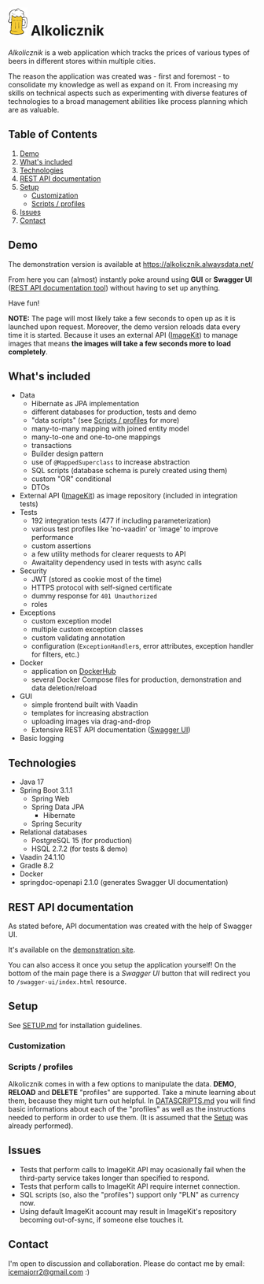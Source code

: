 # ![Logo](src/main/resources/META-INF/resources/beer-mug-icon.png) Alkolicznik
*Alkolicznik* is a web application which tracks the prices of various types of beers in different stores within multiple cities.

The reason the application was created was - first and foremost - to consolidate my knowledge as well as expand on it. From increasing my skills on technical aspects such as experimenting with diverse features of technologies to a broad management abilities like process planning which are as valuable.

## Table of Contents
1. [Demo](#demo)
2. [What's included](#whats-included)
3. [Technologies](#technologies)
4. [REST API documentation](#rest-api-documentation)
5. [Setup](#setup)
   * [Customization](#customization)
   * [Scripts / profiles](#scripts--profiles)
7. [Issues](#issues)
8. [Contact](#contact)

## Demo
The demonstration version is available at https://alkolicznik.alwaysdata.net/

From here you can (almost) instantly poke around using **GUI** or **Swagger UI** ([REST API documentation tool](https://swagger.io/tools/swagger-ui/)) without having to set up anything.

Have fun!

**NOTE:** The page will most likely take a few seconds to open up as it is launched upon request. Moreover, the demo version reloads data every time it is started. Because it uses an external API ([ImageKit](https://imagekit.io/)) to manage images that means **the images will take a few seconds more to load completely**.

<!---PUT A VIDEO OF APP-->

## What's included
* Data
    * Hibernate as JPA implementation
    * different databases for production, tests and demo
    * "data scripts" (see [Scripts / profiles](#scripts--profiles) for more)
    * many-to-many mapping with joined entity model
    * many-to-one and one-to-one mappings
    * transactions
    * Builder design pattern
    * use of `@MappedSuperclass` to increase abstraction
    * SQL scripts (database schema is purely created using them)
    * custom "OR" conditional
    * DTOs
* External API ([ImageKit](https://imagekit.io/)) as image repository (included in integration tests)
* Tests
    * 192 integration tests (477 if including parameterization)
    * various test profiles like 'no-vaadin' or 'image' to improve performance
    * custom assertions
    * a few utility methods for clearer requests to API
    * Awaitality dependency used in tests with async calls
* Security
    * JWT (stored as cookie most of the time)
    * HTTPS protocol with self-signed certificate
    * dummy response for `401 Unauthorized`
    * roles
* Exceptions
    * custom exception model
    * multiple custom exception classes
    * custom validating annotation
    * configuration (`ExceptionHandler`s, error attributes, exception handler for filters, etc.)
* Docker
    * application on [DockerHub](https://hub.docker.com/r/icemajor/alkolicznik)
    * several Docker Compose files for production, demonstration and data deletion/reload
* GUI
    * simple frontend built with Vaadin
    * templates for increasing abstraction
    * uploading images via drag-and-drop
    * Extensive REST API documentation ([Swagger UI](https://swagger.io/tools/swagger-ui/))
* Basic logging

## Technologies
* Java 17
* Spring Boot 3.1.1
    * Spring Web
    * Spring Data JPA
        * Hibernate
    * Spring Security
* Relational databases
    * PostgreSQL 15 (for production)
    * HSQL 2.7.2 (for tests & demo)
* Vaadin 24.1.10
* Gradle 8.2
* Docker
* springdoc-openapi 2.1.0 (generates Swagger UI documentation)

## REST API documentation
As stated before, API documentation was created with the help of Swagger UI.

It's available on the [demonstration site](https://alkolicznik.alwaysdata.net/swagger-ui/index.html).

You can also access it once you setup the application yourself! On the bottom of the main page there is a *Swagger UI* button that will redirect you to `/swagger-ui/index.html` resource.

## Setup
See [SETUP.md](SETUP.md) for installation guidelines.

### Customization
<!---TODO: write something about properties customization-->

### Scripts / profiles
Alkolicznik comes in with a few options to manipulate the data. **DEMO**, **RELOAD** and **DELETE** "profiles" are supported. Take a minute learning about them, because they might turn out helpful. In [DATASCRIPTS.md](DATASCRIPTS.md) you will find basic informations about each of the "profiles" as well as the instructions needed to perform in order to use them. (It is assumed that the [Setup](#setup) was already performed).

## Issues
* Tests that perform calls to ImageKit API may ocasionally fail when the third-party service takes longer than specified to respond.
* Tests that perform calls to ImageKit API require internet connection.
* SQL scripts (so, also the "profiles") support only "PLN" as currency now.
* Using default ImageKit account may result in ImageKit's repository becoming out-of-sync, if someone else touches it.

## Contact
I'm open to discussion and collaboration. Please do contact me by email: icemajorr2@gmail.com :)
